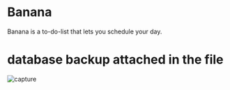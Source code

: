 # Banana
Banana is a to-do-list that lets you schedule your day.
# database backup attached in the file
![capture](https://user-images.githubusercontent.com/22869234/51322703-30eb9580-1a8c-11e9-9ea5-480a81c1bade.PNG)
